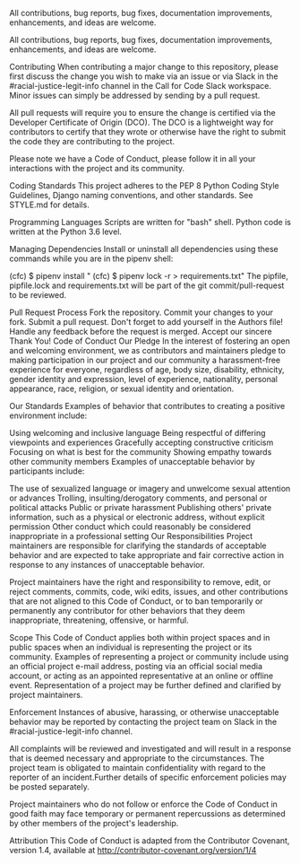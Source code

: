 All contributions, bug reports, bug fixes, documentation improvements, enhancements, and ideas are welcome.













All contributions, bug reports, bug fixes, documentation improvements, enhancements, and ideas are welcome.

Contributing
When contributing a major change to this repository, please first discuss the change you wish to make via an issue or via Slack in the #racial-justice-legit-info channel in the Call for Code Slack workspace. Minor issues can simply be addressed by sending by a pull request.

All pull requests will require you to ensure the change is certified via the Developer Certificate of Origin (DCO). The DCO is a lightweight way for contributors to certify that they wrote or otherwise have the right to submit the code they are contributing to the project.

Please note we have a Code of Conduct, please follow it in all your interactions with the project and its community.

Coding Standards
This project adheres to the PEP 8 Python Coding Style Guidelines, Django naming conventions, and other standards. See STYLE.md for details.

Programming Languages
Scripts are written for "bash" shell. Python code is written at the Python 3.6 level.

Managing Dependencies
Install or uninstall all dependencies using these commands while you are in the pipenv shell:

(cfc) $ pipenv install <program>"
(cfc) $ pipenv lock -r > requirements.txt"
The pipfile, pipfile.lock and requirements.txt will be part of the git commit/pull-request to be reviewed.

Pull Request Process
Fork the repository.
Commit your changes to your fork.
Submit a pull request. Don't forget to add yourself in the Authors file!
Handle any feedback before the request is merged.
Accept our sincere Thank You!
Code of Conduct
Our Pledge
In the interest of fostering an open and welcoming environment, we as contributors and maintainers pledge to making participation in our project and our community a harassment-free experience for everyone, regardless of age, body size, disability, ethnicity, gender identity and expression, level of experience, nationality, personal appearance, race, religion, or sexual identity and orientation.

Our Standards
Examples of behavior that contributes to creating a positive environment include:

Using welcoming and inclusive language
Being respectful of differing viewpoints and experiences
Gracefully accepting constructive criticism
Focusing on what is best for the community
Showing empathy towards other community members
Examples of unacceptable behavior by participants include:

The use of sexualized language or imagery and unwelcome sexual attention or advances
Trolling, insulting/derogatory comments, and personal or political attacks
Public or private harassment
Publishing others' private information, such as a physical or electronic address, without explicit permission
Other conduct which could reasonably be considered inappropriate in a professional setting
Our Responsibilities
Project maintainers are responsible for clarifying the standards of acceptable behavior and are expected to take appropriate and fair corrective action in response to any instances of unacceptable behavior.

Project maintainers have the right and responsibility to remove, edit, or reject comments, commits, code, wiki edits, issues, and other contributions that are not aligned to this Code of Conduct, or to ban temporarily or permanently any contributor for other behaviors that they deem inappropriate, threatening, offensive, or harmful.

Scope
This Code of Conduct applies both within project spaces and in public spaces when an individual is representing the project or its community. Examples of representing a project or community include using an official project e-mail address, posting via an official social media account, or acting as an appointed representative at an online or offline event. Representation of a project may be further defined and clarified by project maintainers.

Enforcement
Instances of abusive, harassing, or otherwise unacceptable behavior may be reported by contacting the project team on Slack in the #racial-justice-legit-info channel.

All complaints will be reviewed and investigated and will result in a response that is deemed necessary and appropriate to the circumstances. The project team is obligated to maintain confidentiality with regard to the reporter of an incident.Further details of specific enforcement policies may be posted separately.

Project maintainers who do not follow or enforce the Code of Conduct in good faith may face temporary or permanent repercussions as determined by other members of the project's leadership.

Attribution
This Code of Conduct is adapted from the Contributor Covenant, version 1.4, available at http://contributor-covenant.org/version/1/4

